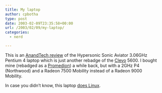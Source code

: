 ```yaml
---
title: My laptop
author: cpbotha
type: post
date: 2003-02-09T23:35:58+00:00
url: /2003/02/09/my-laptop/
categories:
  - nerd

---
```

This is an [AnandTech review][1] of the Hypersonic Sonic Aviator 3.06GHz Pentium 4 laptop which is just another rebadge of the [Clevo][2] 5600. I bought mine (rebadged as a [Promedion][3]) a while back, but with a 2GHz P4 (Northwood) and a Radeon 7500 Mobility instead of a Radeon 9000 Mobility.

In case you didn&#8217;t know, this laptop [does Linux][4].

 [1]: http://www.anandtech.com/mobile/showdoc.html?i=1765
 [2]: http://www.clevo.com.tw/
 [3]: http://www.promedion.nl/
 [4]: http://cpbotha.net/clevo5600/clevo5600_linux/
